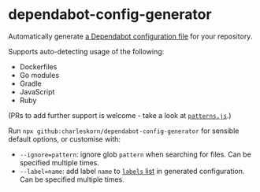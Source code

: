 # dependabot-config-generator

Automatically generate [a Dependabot configuration file](https://dependabot.com/docs/config-file/) for your repository.

Supports auto-detecting usage of the following:

* Dockerfiles
* Go modules
* Gradle
* JavaScript
* Ruby

(PRs to add further support is welcome - take a look at [`patterns.js`](patterns.js).)

Run `npx github:charleskorn/dependabot-config-generator` for sensible default options, or customise with:

* `--ignore=pattern`: ignore glob `pattern` when searching for files. Can be specified multiple times.
* `--label=name`: add label `name` to [`labels` list](https://help.github.com/en/github/administering-a-repository/configuration-options-for-dependency-updates#labels) in generated configuration. Can be specified multiple times.
